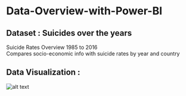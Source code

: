# Data-Overview-with-Power-BI

## Dataset : Suicides over the years
Suicide Rates Overview 1985 to 2016 <br />
Compares socio-economic info with suicide rates by year and country

## Data Visualization :

![alt text](https://github.com/adiimated/Suicide-Data-Overview-with-Power-BI/blob/master/charts.jpg)
